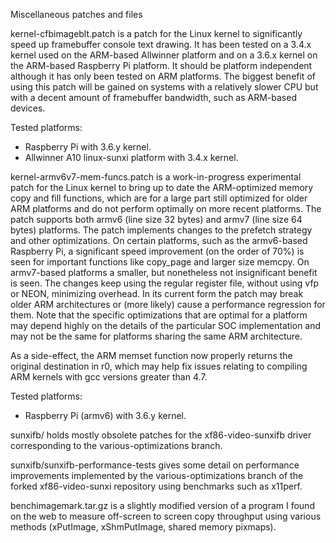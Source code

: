 Miscellaneous patches and files

kernel-cfbimageblt.patch is a patch for the Linux kernel to significantly
speed up framebuffer console text drawing. It has been tested on a 3.4.x
kernel used on the ARM-based Allwinner platform and on a 3.6.x kernel on
the ARM-based Raspberry Pi platform. It should be platform independent
although it has only been tested on ARM platforms. The biggest benefit of
using this patch will be gained on systems with a relatively slower CPU but
with a decent amount of framebuffer bandwidth, such as ARM-based devices.

Tested platforms:

- Raspberry Pi with 3.6.y kernel.
- Allwinner A10 linux-sunxi platform with 3.4.x kernel.

kernel-armv6v7-mem-funcs.patch is a work-in-progress experimental patch
for the Linux kernel to bring up to date the ARM-optimized memory copy
and fill functions, which are for a large part still optimized for older
ARM platforms and do not perform optimally on more recent platforms.
The patch supports both armv6 (line size 32 bytes) and armv7 (line size
64 bytes) platforms. The patch implements changes to the prefetch
strategy and other optimizations. On certain platforms, such as the
 armv6-based Raspberry Pi, a significant speed improvement (on the order
of 70%) is seen for important functions like copy_page and larger size
memcpy. On armv7-based platforms a smaller, but nonetheless not
insignificant benefit is seen. The changes keep using the regular
register file, without using vfp or NEON, minimizing overhead. In
its current form the patch may break older ARM architectures or (more
likely) cause a performance regression for them. Note that the specific
optimizations that are optimal for a platform may depend highly on the
details of the particular SOC implementation and may not be the same for
platforms sharing the same ARM architecture.

As a side-effect, the ARM memset function now properly returns the
original destination in r0, which may help fix issues relating to
compiling ARM kernels with gcc versions greater than 4.7.

Tested platforms:

- Raspberry Pi (armv6) with 3.6.y kernel.

sunxifb/ holds mostly obsolete patches for the xf86-video-sunxifb driver
corresponding to the various-optimizations branch.

sunxifb/sunxifb-performance-tests gives some detail on performance
improvements implemented by the various-optimizations branch of the forked
xf86-video-sunxi repository using benchmarks such as x11perf.

benchimagemark.tar.gz is a slightly modified version of a program I found
on the web to measure off-screen to screen copy throughput using various
methods (xPutImage, xShmPutImage, shared memory pixmaps).

